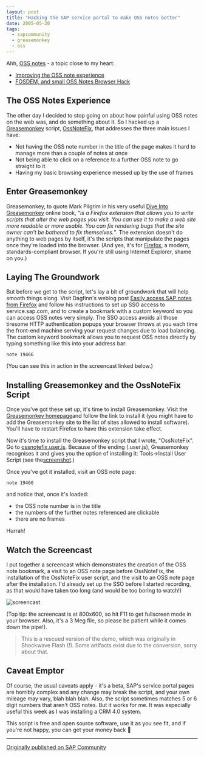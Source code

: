 ```yaml
---
layout: post
title: "Hacking the SAP service portal to make OSS notes better"
date: 2005-05-20
tags:
  - sapcommunity
  - greasemonkey
  - oss
---
```


Ahh, [OSS notes](http://service.sap.com/notes) - a topic close to my heart:

* [Improving the OSS note experience](/blog/posts/2003/07/30/improving-the-oss-note-experience/)
* [FOSDEM, and small OSS Notes Browser Hack](/blog/posts/2004/02/20/fosdem-and-small-oss-notes-browser-hack/)

## The OSS Notes Experience

The other day I decided to stop going on about how painful using OSS
notes on the web was, and do something about it. So I hacked up
a [Greasemonkey](http://greasemonkey.mozdev.org)
script, [OssNoteFix](http://www.pipetree.com/~dj/2005/05/OssNoteFix/ossnotefix.user.js),
that addresses the three main issues I have:

- Not having the OSS note number in the title of the page makes it hard to manage more than a couple of notes at once
- Not being able to click on a reference to a further OSS note to go straight to it
- Having my basic browsing experience messed up by the use of frames

## Enter Greasemonkey

Greasemonkey, to quote Mark Pilgrim in his very useful [Dive Into
Greasemonkey](http://diveintogreasemonkey.org) online book, "*is a
Firefox extension that allows you to write scripts that alter the web
pages you visit. You can use it to make a web site more readable or more
usable. You can fix rendering bugs that the site owner can't be
bothered to fix themselves.*". The extension doesn't do anything to
web pages by itself, it's the scripts that manipulate the pages once
they're loaded into the browser. (And yes, it's for
[Firefox](http://www.mozilla.org/products/firefox), a modern,
standards-compliant browser. If you're still using Internet Explorer,
shame on you.)

## Laying The Groundwork

But before we get to the script, let's lay a bit of groundwork that
will help smooth things along. Visit Dagfinn's weblog post [Easily
access SAP notes from Firefox](https://blogs.sap.com/?p=39931) and
follow his instructions to set up SSO access to service.sap.com, and to
create a bookmark with a custom keyword so you can access OSS notes very
simply. The SSO access avoids all those tiresome HTTP authentication
popups your browser throws at you each time the front-end machine
serving your request changes due to load balancing. The custom keyword
bookmark allows you to request OSS notes directly by typing something
like this into your address bar:

```text
note 19466
```

(You can see this in action in the screencast linked below.)

## Installing Greasemonkey and the OssNoteFix Script

Once you've got these set up, it's time to install Greasemonkey. Visit
the [Greasemonkey homepage](http://greasemonkey.mozdev.org)and follow
the link to install it (you might have to add the Greasemonkey site to
the list of sites allowed to install software). You'll have to restart
Firefox to have this extension take effect.

Now it's time to install the Greasemonkey script that I wrote,
"OssNoteFix". Go
to [ossnotefix.user.js](http://www.pipetree.com/~dj/2005/05/OssNoteFix/ossnotefix.user.js).
Because of the ending (.user.js), Greasemonkey recognises it and gives
you the option of installing it: Tools-\>Install User Script (see
the[screenshot](http://www.pipetree.com/~dj/2005/05/OssNoteFix/ossnotefix_install.png).)

Once you've got it installed, visit an OSS note page:

```text
note 19466
```

and notice that, once it's loaded:

- the OSS note number is in the title
- the numbers of the further notes referenced are clickable
- there are no frames

Hurrah!

## Watch the Screencast

I put together a screencast which
demonstrates the creation of the OSS note bookmark, a visit to an OSS
note page before OssNoteFix, the installation of the OssNoteFix user
script, and the visit to an OSS note page after the installation. I'd
already set up the SSO before I started recording, as that would have
taken too long (and would be too boring to watch!)

![screencast](/images/2005/05/ossnotefix-demo-rescued.gif)

(Top tip: the
screencast is at 800x600, so hit F11 to get fullscreen mode in your
browser. Also, it's a 3 Meg file, so please be patient while it comes
down the pipe!).

> This is a rescued version of the demo, which was originally in Shockwave Flash (!). Some artifacts exist due to the conversion, sorry about that.

## Caveat Emptor

Of course, the usual caveats apply - it's a beta, SAP's service portal
pages are horribly complex and any change may break the script, and your
own mileage may vary, blah blah blah. Also, the script sometimes matches
5 or 6 digit numbers that aren't OSS notes. But it works for me. It was
especially useful this week as I was installing a CRM 4.0 system.

This script is free and open source software, use it as you see fit, and
if you're not happy, you can get your money back 🙂

---

[Originally published on SAP Community](https://community.sap.com/t5/additional-blogs-by-members/hacking-the-sap-service-portal-to-make-oss-notes-better/ba-p/12824615)

